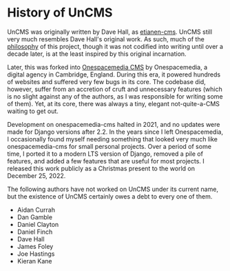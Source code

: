 # History of UnCMS

UnCMS was originally written by Dave Hall, as [etianen-cms](https://github.com/etianen/cms).
UnCMS still very much resembles Dave Hall's original work.
As such, much of the [philosophy](philosophy.md) of this project, though it was not codified into writing until over a decade later, is at the least inspired by this original incarnation.

Later, this was forked into [Onespacemedia CMS](https://github.com/onespacemedia/cms) by Onespacemedia, a digital agency in Cambridge, England.
During this era, it powered hundreds of websites and suffered very few bugs in its core.
The codebase did, however, suffer from an accretion of cruft and unnecessary features
(which is no slight against any of the authors, as I was responsible for writing some of them).
Yet, at its core, there was always a tiny, elegant not-quite-a-CMS waiting to get out.

Development on onespacemedia-cms halted in 2021, and no updates were made for Django versions after 2.2.
In the years since I left Onespacemedia, I occasionally found myself needing something that looked very much like onespacemedia-cms for small personal projects.
Over a period of some time, I ported it to a modern LTS version of Django, removed a pile of features, and added a few features that are useful for most projects.
I released this work publicly as a Christmas present to the world on December 25, 2022.

The following authors have not worked on UnCMS under its current name,
but the existence of UnCMS certainly owes a debt to every one of them.

* Aidan Currah
* Dan Gamble
* Daniel Clayton
* Daniel Finch
* Dave Hall
* James Foley
* Joe Hastings
* Kieran Kane
